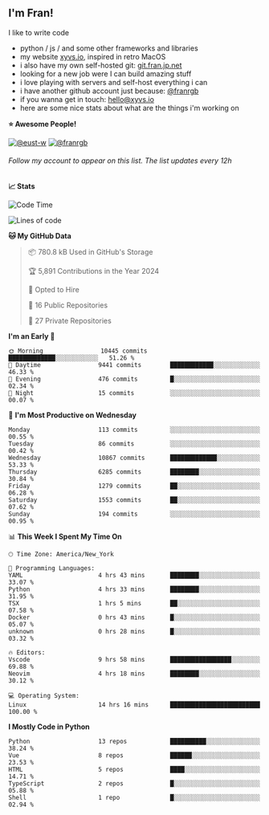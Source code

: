 ## I'm Fran!

I like to write code

- python /  js / and some other frameworks and libraries
- my website [xyvs.io](https://xyvs.io), inspired in retro MacOS
- i also have my own self-hosted git: [git.fran.jp.net](https://git.fran.jp.net/)
- looking for a new job were I can build amazing stuff
- i love playing with servers and self-host everything i can
- i have another github account just because: [@franrgb](https://github.com/franrgb)
- if you wanna get in touch: [hello@xyvs.io](mailto:hello@xyvs.io)
- here are some nice stats about what are the things i'm working on

<!--START_SECTION:waka-->
**⭐ Awesome People!** 

[![@eust-w](https://img.shields.io/badge/@eust--w-black?style=plastic&logo=github&logoColor=fff)](https://github.com/eust-w) [![@franrgb](https://img.shields.io/badge/@franrgb-black?style=plastic&logo=github&logoColor=fff)](https://github.com/franrgb) 

###### Follow my account to appear on this list. *The list updates every 12h*

**📈 Stats** 

![Code Time](http://img.shields.io/badge/Code%20Time-14%20hrs%2016%20mins-blue)

![Lines of code](https://img.shields.io/badge/From%20Hello%20World%20I%27ve%20Written-143.5%20thousand%20lines%20of%20code-blue)

**🐱 My GitHub Data** 

> 📦 780.8 kB Used in GitHub's Storage 
 > 
> 🏆 5,891 Contributions in the Year 2024
 > 
> 💼 Opted to Hire
 > 
> 📜 16 Public Repositories 
 > 
> 🔑 27 Private Repositories 
 > 
**I'm an Early 🐤** 

```text
🌞 Morning                10445 commits       █████████████░░░░░░░░░░░░   51.26 % 
🌆 Daytime                9441 commits        ████████████░░░░░░░░░░░░░   46.33 % 
🌃 Evening                476 commits         █░░░░░░░░░░░░░░░░░░░░░░░░   02.34 % 
🌙 Night                  15 commits          ░░░░░░░░░░░░░░░░░░░░░░░░░   00.07 % 
```
📅 **I'm Most Productive on Wednesday** 

```text
Monday                   113 commits         ░░░░░░░░░░░░░░░░░░░░░░░░░   00.55 % 
Tuesday                  86 commits          ░░░░░░░░░░░░░░░░░░░░░░░░░   00.42 % 
Wednesday                10867 commits       █████████████░░░░░░░░░░░░   53.33 % 
Thursday                 6285 commits        ████████░░░░░░░░░░░░░░░░░   30.84 % 
Friday                   1279 commits        ██░░░░░░░░░░░░░░░░░░░░░░░   06.28 % 
Saturday                 1553 commits        ██░░░░░░░░░░░░░░░░░░░░░░░   07.62 % 
Sunday                   194 commits         ░░░░░░░░░░░░░░░░░░░░░░░░░   00.95 % 
```


📊 **This Week I Spent My Time On** 

```text
🕑︎ Time Zone: America/New_York

💬 Programming Languages: 
YAML                     4 hrs 43 mins       ████████░░░░░░░░░░░░░░░░░   33.07 % 
Python                   4 hrs 33 mins       ████████░░░░░░░░░░░░░░░░░   31.95 % 
TSX                      1 hrs 5 mins        ██░░░░░░░░░░░░░░░░░░░░░░░   07.58 % 
Docker                   0 hrs 43 mins       █░░░░░░░░░░░░░░░░░░░░░░░░   05.07 % 
unknown                  0 hrs 28 mins       █░░░░░░░░░░░░░░░░░░░░░░░░   03.32 % 

🔥 Editors: 
Vscode                   9 hrs 58 mins       █████████████████░░░░░░░░   69.88 % 
Neovim                   4 hrs 18 mins       ████████░░░░░░░░░░░░░░░░░   30.12 % 

💻 Operating System: 
Linux                    14 hrs 16 mins      █████████████████████████   100.00 % 
```

**I Mostly Code in Python** 

```text
Python                   13 repos            ██████████░░░░░░░░░░░░░░░   38.24 % 
Vue                      8 repos             ██████░░░░░░░░░░░░░░░░░░░   23.53 % 
HTML                     5 repos             ████░░░░░░░░░░░░░░░░░░░░░   14.71 % 
TypeScript               2 repos             █░░░░░░░░░░░░░░░░░░░░░░░░   05.88 % 
Shell                    1 repo              █░░░░░░░░░░░░░░░░░░░░░░░░   02.94 % 
```




<!--END_SECTION:waka-->
